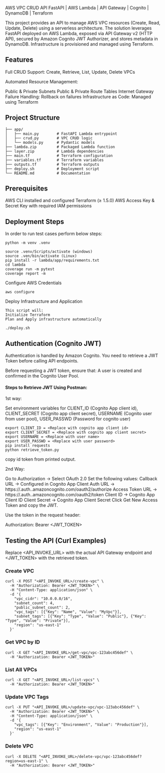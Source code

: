 AWS VPC CRUD API
FastAPI | AWS Lambda | API Gateway | Cognito | DynamoDB | Terraform

This project provides an API to manage AWS VPC resources (Create, Read, Update, Delete) using a serverless architecture.
The solution leverages FastAPI deployed on AWS Lambda, exposed via API Gateway v2 (HTTP API), secured by Amazon Cognito JWT Authorizer, and stores metadata in DynamoDB.
Infrastructure is provisioned and managed using Terraform.

## Features

Full CRUD Support: Create, Retrieve, List, Update, Delete VPCs

Automated Resource Management:

Public & Private Subnets
Public & Private Route Tables
Internet Gateway
Failure Handling: Rollback on failures
Infrastructure as Code: Managed using Terraform

## Project Structure
```
├── app/
│   ├── main.py        # FastAPI Lambda entrypoint
│   ├── crud.py        # VPC CRUD logic
│   └── models.py      # Pydantic models
├── lambda.zip         # Packaged Lambda function
├── layer.zip          # Lambda dependencies
├── main.tf            # Terraform configuration
├── variables.tf       # Terraform variables
├── outputs.tf         # Terraform outputs
├── deploy.sh          # Deployment script
└── README.md          # Documentation
```
## Prerequisites
AWS CLI installed and configured
Terraform (≥ 1.5.0)
AWS Access Key & Secret Key with required IAM permissions

## Deployment Steps
In order to run test cases perform below steps:

```
python -m venv .venv

source .venv/Scripts/activate (windows)
source .ven/bin/activate (Linux)
pip install -r lambda/app/requirements.txt
cd lambda
coverage run -m pytest
coverage report -m

```
Configure AWS Credentials

```
aws configure
```
Deploy Infrastructure and Application

```
This script will:
Initialize Terraform
Plan and Apply infrastructure automatically

./deploy.sh

```

## Authentication (Cognito JWT)

Authentication is handled by Amazon Cognito. You need to retrieve a JWT Token before calling API endpoints.

Before requesting a JWT token, ensure that:
A user is created and confirmed in the Cognito User Pool.

#### Steps to Retrieve JWT Using Postman:

1st way:

Set environment variables for CLIENT_ID (Cognito App client id), CLIENT_SECRET (Cognito app client secret), USERNAME (Cognito user from user pool), USER_PASSWD (Password for cognito user)

```
export CLIENT_ID = <Replace with cognito app client id>
export CLIENT_SECRET = <Replace with cognito app client secret>
export USERNAME = <Replace with user name>
export USER_PASSWD = <Replace with user password>
pip install requests
python retrieve_token.py

```
copy id token from printed output.

2nd Way:

Go to Authorization → Select OAuth 2.0
Set the following values:
Callback URL → Configured in Cognito App Client
Auth URL → https://<your-domain>.auth.<region>.amazoncognito.com/oauth2/authorize
Access Token URL → https://<your-domain>.auth.<region>.amazoncognito.com/oauth2/token
Client ID → Cognito App Client ID
Client Secret → Cognito App Client Secret
Click Get New Access Token and copy the JWT.

Use the token in the request header:

Authorization: Bearer <JWT_TOKEN>

## Testing the API (Curl Examples)

Replace <API_INVOKE_URL> with the actual API Gateway endpoint and <JWT_TOKEN> with the retrieved token.

### Create VPC

```
curl -X POST "<API_INVOKE_URL>/create-vpc" \
  -H "Authorization: Bearer <JWT_TOKEN>" \
  -H "Content-Type: application/json" \
  -d '{
    "vpc_cidr": "10.0.0.0/16",
    "subnet_count": 4,
    "public_subnet_count": 2,
    "vpc_tags": [{"Key": "Name", "Value": "MyVpc"}],
    "subnet_tags": [{"Key": "Type", "Value": "Public"}, {"Key": "Type", "Value": "Private"}],
    "region": "us-east-1"
  }'
```

### Get VPC by ID

```
curl -X GET "<API_INVOKE_URL>/get-vpc/vpc-123abc456def" \
  -H "Authorization: Bearer <JWT_TOKEN>"
```

### List All VPCs
```
curl -X GET "<API_INVOKE_URL>/list-vpcs" \
  -H "Authorization: Bearer <JWT_TOKEN>"
```

### Update VPC Tags

```
curl -X PUT "<API_INVOKE_URL>/update-vpc/vpc-123abc456def" \
  -H "Authorization: Bearer <JWT_TOKEN>" \
  -H "Content-Type: application/json" \
  -d '{
    "vpc_tags": [{"Key": "Environment", "Value": "Production"}],
    "region": "us-east-1"
  }'
```

### Delete VPC

```
curl -X DELETE "<API_INVOKE_URL>/delete-vpc/vpc-123abc456def?region=us-east-1" \
  -H "Authorization: Bearer <JWT_TOKEN>"
```